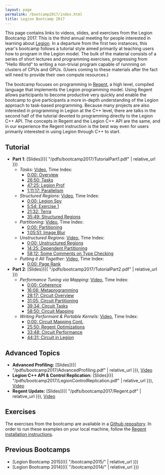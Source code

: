 ```yaml
---
layout: page
permalink: /bootcamp2017/index.html
title: Legion Bootcamp 2017
---
```


This page contains links to videos, slides, and exercises from the
Legion Bootcamp 2017. This is the third annual meeting for people
interested in learning about [Legion](http://legion.stanford.edu/). In
a departure from the first two instances, this year's bootcamp follows
a tutorial style aimed primarily at teaching users how to program in
the Legion model. The bulk of the material consists of a series of
short lectures and programming exercises, progressing from "Hello
World" to writing a non-trivial program capable of runnning on
clusters of CPUs and GPUs. (Users coming to these materials after the
fact will need to provide their own compute resources.)

The bootcamp focuses on programming in
[Regent](http://regent-lang.org/), a high level, compiled language
that implements the Legion programming model. Using Regent allows
participants to become productive very quickly and enable the bootcamp
to give participants a more in-depth understanding of the Legion
approach to task-based programming. Because many projects are also
interested in programming in Legion at the C++ level, there are talks
in the second half of the tutorial devoted to programming directly to
the Legion C++ API. The concepts in Regent and the Legion C++ API are
the same, and in our experience the Regent instruction is the best way
even for users primarily interested in using Legion through C++ to
start.

## Tutorial

  * **Part 1**: [Slides]({{ "/pdfs/bootcamp2017/TutorialPart1.pdf" | relative_url }})
      * *Tasks:* [Video](https://www.youtube.com/watch?v=sC0UBFx0lXg&list=PLUNK9XcztK7xutP-diU7tw_1PFcXMYEmE&index=1), Time Index:
          * [0:00: Overview](https://www.youtube.com/watch?v=sC0UBFx0lXg&list=PLUNK9XcztK7xutP-diU7tw_1PFcXMYEmE&index=1&t=0s)
          * [26:50: Tasks](https://www.youtube.com/watch?v=sC0UBFx0lXg&list=PLUNK9XcztK7xutP-diU7tw_1PFcXMYEmE&index=1&t=26m50s)
          * [47:25: Legion Prof](https://www.youtube.com/watch?v=sC0UBFx0lXg&list=PLUNK9XcztK7xutP-diU7tw_1PFcXMYEmE&index=1&t=47m25s)
          * [1:11:17: Parallelism](https://www.youtube.com/watch?v=sC0UBFx0lXg&list=PLUNK9XcztK7xutP-diU7tw_1PFcXMYEmE&index=1&t=1h11m17s)
      * *Structured Regions:* [Video](https://www.youtube.com/watch?v=s87dWwnWKN8&list=PLUNK9XcztK7xutP-diU7tw_1PFcXMYEmE&index=2), Time Index:
          * [0:00: Legion Spy](https://www.youtube.com/watch?v=s87dWwnWKN8&list=PLUNK9XcztK7xutP-diU7tw_1PFcXMYEmE&index=2&t=0s)
          * [5:54: Exercise 1](https://www.youtube.com/watch?v=s87dWwnWKN8&list=PLUNK9XcztK7xutP-diU7tw_1PFcXMYEmE&index=2&t=5m54s)
          * [21:32: Terra](https://www.youtube.com/watch?v=s87dWwnWKN8&list=PLUNK9XcztK7xutP-diU7tw_1PFcXMYEmE&index=2&t=21m32s)
          * [35:49: Structured Regions](https://www.youtube.com/watch?v=s87dWwnWKN8&list=PLUNK9XcztK7xutP-diU7tw_1PFcXMYEmE&index=2&t=35m49s)
      * *Partitioning:* [Video](https://www.youtube.com/watch?v=ZKfe5JG7LDo&list=PLUNK9XcztK7xutP-diU7tw_1PFcXMYEmE&index=3), Time Index:
          * [0:00: Partitioning](https://www.youtube.com/watch?v=ZKfe5JG7LDo&list=PLUNK9XcztK7xutP-diU7tw_1PFcXMYEmE&index=3&t=0s)
          * [1:05:51: Image Blur](https://www.youtube.com/watch?v=ZKfe5JG7LDo&list=PLUNK9XcztK7xutP-diU7tw_1PFcXMYEmE&index=3&t=1h5m51s)
      * *Unstructured Regions:* [Video](https://www.youtube.com/watch?v=KEMh0b4VmTU&list=PLUNK9XcztK7xutP-diU7tw_1PFcXMYEmE&index=4), Time Index:
          * [0:00: Unstructured Regions](https://www.youtube.com/watch?v=KEMh0b4VmTU&list=PLUNK9XcztK7xutP-diU7tw_1PFcXMYEmE&index=4&t=0s)
          * [14:25: Dependent Partitioning](https://www.youtube.com/watch?v=KEMh0b4VmTU&list=PLUNK9XcztK7xutP-diU7tw_1PFcXMYEmE&index=4&t=14m25s)
          * [58:12: Some Comments on Type Checking](https://www.youtube.com/watch?v=KEMh0b4VmTU&list=PLUNK9XcztK7xutP-diU7tw_1PFcXMYEmE&index=4&t=58m12s)
      * *Putting it All Together:* [Video](https://www.youtube.com/watch?v=RpF2GFtClvw&list=PLUNK9XcztK7xutP-diU7tw_1PFcXMYEmE&index=5), Time Index:
          * [0:00: Page Rank](https://www.youtube.com/watch?v=RpF2GFtClvw&list=PLUNK9XcztK7xutP-diU7tw_1PFcXMYEmE&index=5&t=0s)
  * **Part 2**: [Slides]({{ "/pdfs/bootcamp2017/TutorialPart2.pdf" | relative_url }})
      * *Performance Tuning via Mapping:* [Video](https://www.youtube.com/watch?v=zJI-APPig2g&list=PLUNK9XcztK7xutP-diU7tw_1PFcXMYEmE&index=6), Time Index:
          * [0:00: Coherence](https://www.youtube.com/watch?v=zJI-APPig2g&list=PLUNK9XcztK7xutP-diU7tw_1PFcXMYEmE&index=6&t=0s)
          * [16:06: Metaprogramming](https://www.youtube.com/watch?v=zJI-APPig2g&list=PLUNK9XcztK7xutP-diU7tw_1PFcXMYEmE&index=6&t=16m6s)
          * [28:17: Circuit Overview](https://www.youtube.com/watch?v=zJI-APPig2g&list=PLUNK9XcztK7xutP-diU7tw_1PFcXMYEmE&index=6&t=28m17s)
          * [31:05: Circuit Partitioning](https://www.youtube.com/watch?v=zJI-APPig2g&list=PLUNK9XcztK7xutP-diU7tw_1PFcXMYEmE&index=6&t=31m5s)
          * [39:34: Circuit Tasks](https://www.youtube.com/watch?v=zJI-APPig2g&list=PLUNK9XcztK7xutP-diU7tw_1PFcXMYEmE&index=6&t=39m34s)
          * [58:50: Circuit Mapping](https://www.youtube.com/watch?v=zJI-APPig2g&list=PLUNK9XcztK7xutP-diU7tw_1PFcXMYEmE&index=6&t=58m50s)
      * *Writing Performant & Portable Kernels:* [Video](https://www.youtube.com/watch?v=U_V0sd0nmzk&list=PLUNK9XcztK7xutP-diU7tw_1PFcXMYEmE&index=7), Time Index:
          * [0:00: Circuit Mapping Cont.](https://www.youtube.com/watch?v=U_V0sd0nmzk&list=PLUNK9XcztK7xutP-diU7tw_1PFcXMYEmE&index=7&t=0s)
          * [25:50: Regent Optimizations](https://www.youtube.com/watch?v=U_V0sd0nmzk&list=PLUNK9XcztK7xutP-diU7tw_1PFcXMYEmE&index=7&t=25m50s)
          * [33:48: Circuit Performance](https://www.youtube.com/watch?v=U_V0sd0nmzk&list=PLUNK9XcztK7xutP-diU7tw_1PFcXMYEmE&index=7&t=33m48s)
          * [44:31: Circuit in Legion](https://www.youtube.com/watch?v=U_V0sd0nmzk&list=PLUNK9XcztK7xutP-diU7tw_1PFcXMYEmE&index=7&t=44m31s)

## Advanced Topics

  * **Advanced Profiling:** [Slides]({{ "/pdfs/bootcamp2017/AdvancedProfiling.pdf" | relative_url }}), [Video](https://www.youtube.com/watch?v=Mk7kER1xyiA&list=PLUNK9XcztK7xutP-diU7tw_1PFcXMYEmE&index=8)
  * **Legion C++ API & Control Replication:** [Slides]({{ "/pdfs/bootcamp2017/LegionControlReplication.pdf" | relative_url }}), [Video](https://www.youtube.com/watch?v=nKBhMlPHpvY&list=PLUNK9XcztK7xutP-diU7tw_1PFcXMYEmE&index=9)
  * **Regent Update:** [Slides]({{ "/pdfs/bootcamp2017/Regent.pdf" | relative_url }}), [Video](https://www.youtube.com/watch?v=2VyhhtIOijQ&list=PLUNK9XcztK7xutP-diU7tw_1PFcXMYEmE&index=10)

## Exercises

The exercises from the bootcamp are available in a [Github repository](https://github.com/StanfordLegion/bootcamp2017). In order to run these examples on your local machine, follow the [Regent installation instructions](http://regent-lang.org/install/).

## Previous Bootcamps

  * [Legion Bootcamp 2015]({{ "/bootcamp2015/" | relative_url }})
  * [Legion Bootcamp 2014]({{ "/bootcamp2014/" | relative_url }})
